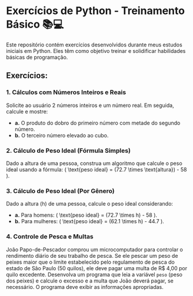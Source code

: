# Exercícios de Python - Treinamento Básico 📚💻

Este repositório contém exercícios desenvolvidos durante meus estudos iniciais em Python. Eles têm como objetivo treinar e solidificar habilidades básicas de programação.

## Exercícios:

### 1. Cálculos com Números Inteiros e Reais
Solicite ao usuário 2 números inteiros e um número real. Em seguida, calcule e mostre:
- **a.** O produto do dobro do primeiro número com metade do segundo número.
- **b.** O terceiro número elevado ao cubo.

### 2. Cálculo de Peso Ideal (Fórmula Simples)
Dado a altura de uma pessoa, construa um algoritmo que calcule o peso ideal usando a fórmula: \( \text{peso ideal} = (72.7 \times \text{altura}) - 58 \).

### 3. Cálculo de Peso Ideal (Por Gênero)
Dado a altura (h) de uma pessoa, calcule o peso ideal considerando:
- **a.** Para homens: \( \text{peso ideal} = (72.7 \times h) - 58 \).
- **b.** Para mulheres: \( \text{peso ideal} = (62.1 \times h) - 44.7 \).

### 4. Controle de Pesca e Multas
João Papo-de-Pescador comprou um microcomputador para controlar o rendimento diário de seu trabalho de pesca. Se ele pescar um peso de peixes maior que o limite estabelecido pelo regulamento de pesca do estado de São Paulo (50 quilos), ele deve pagar uma multa de R$ 4,00 por quilo excedente. Desenvolva um programa que leia a variável `peso` (peso dos peixes) e calcule o excesso e a multa que João deverá pagar, se necessário. O programa deve exibir as informações apropriadas.

